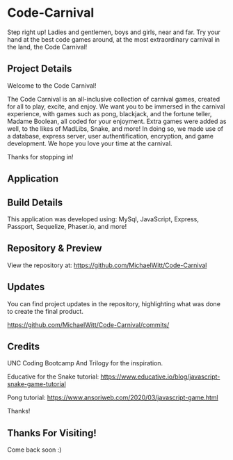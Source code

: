 # Code-Carnival

Step right up! Ladies and gentlemen, boys and girls, near and far. Try your hand at the best code games around, at the most extraordinary carnival in the land, the Code Carnival!

## Project Details

Welcome to the Code Carnival!

The Code Carnival is an all-inclusive collection of carnival games, created for all to play, excite, and enjoy. We want you to be immersed in the carnival experience, with games such as pong, blackjack, and the fortune teller, Madame Boolean, all coded for your enjoyment. Extra games were added as well, to the likes of MadLibs, Snake, and more! In doing so, we made use of a database, express server, user authentification, encryption, and game development. We hope you love your time at the carnival.

Thanks for stopping in!

## Application

<!-- Code Carnival: https://youtu.be/ -->

## Build Details

This application was developed using: MySql, JavaScript, Express, Passport, Sequelize, Phaser.io, and more!

## Repository & Preview

View the repository at: https://github.com/MichaelWitt/Code-Carnival

<!-- Preview: ![Screenshot](./assets/img/code-carnival.png)
Demo: ![Screenshot](./assets/img/carnival-demo.png) -->

## Updates

You can find project updates in the repository, highlighting what was done to create the final product.

https://github.com/MichaelWitt/Code-Carnival/commits/

## Credits

UNC Coding Bootcamp And Trilogy for the inspiration.

Educative for the Snake tutorial:
https://www.educative.io/blog/javascript-snake-game-tutorial

Pong tutorial:
https://www.ansoriweb.com/2020/03/javascript-game.html

Thanks!

## Thanks For Visiting!

Come back soon :)
